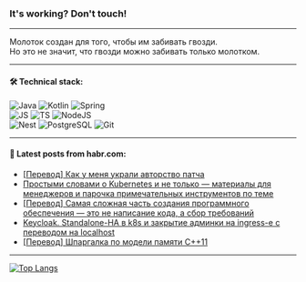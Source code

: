 ### It's working? Don't touch!

---
Молоток создан для того, чтобы им забивать гвозди. <br>
Но это не значит, что гвозди можно забивать только молотком.

---

#### 🛠️ Technical stack:

![Java](https://img.shields.io/badge/Java-informational?logo=Oracle&style=flat&logoColor=white&color=FF4500)
![Kotlin](https://img.shields.io/badge/Kotlin-informational?logo=Kotlin&style=flat&logoColor=white&color=774D97)
![Spring](https://img.shields.io/badge/SpringBoot-informational?logo=SpringBoot&style=flat&logoColor=white&color=6DB33F) <br>
![JS](https://img.shields.io/badge/JS-informational?logo=javaScript&style=flat&logoColor=black&color=F7Df1E)
![TS](https://img.shields.io/badge/TypeScript-informational?logo=typeScript&style=flat&logoColor=black&color=0667A8)
![NodeJS](https://img.shields.io/badge/NodeJS-informational?logo=node.js&style=flat&logoColor=white&color=70A760) <br>
![Nest](https://img.shields.io/badge/NestJS-informational?logo=NestJS&style=flat&logoColor=white&color=E0234E)
![PostgreSQL](https://img.shields.io/badge/PostgreSQL-informational?logo=PostgreSQL&style=flat&logoColor=white&color=DAA520)
![Git](https://img.shields.io/badge/Git-informational?logo=git&style=flat&logoColor=white&color=778899)

___

#### 💬 Latest posts from habr.com:

<!-- BLOG-POST-LIST:START -->
- [[Перевод] Как у меня украли авторство патча](https://habr.com/ru/articles/763960/?utm_source=habrahabr&utm_medium=rss&utm_campaign=763960)
- [Простыми словами о Kubernetes и не только — материалы для менеджеров и парочка примечательных инструментов по теме](https://habr.com/ru/companies/beeline_cloud/articles/763934/?utm_source=habrahabr&utm_medium=rss&utm_campaign=763934)
- [[Перевод] Самая сложная часть создания программного обеспечения — это не написание кода, а сбор требований](https://habr.com/ru/articles/763888/?utm_source=habrahabr&utm_medium=rss&utm_campaign=763888)
- [Keycloak. Standalone-HA в k8s и закрытие админки на ingress-e с переводом на localhost](https://habr.com/ru/companies/kaspersky/articles/763790/?utm_source=habrahabr&utm_medium=rss&utm_campaign=763790)
- [[Перевод] Шпаргалка по модели памяти С++11](https://habr.com/ru/companies/otus/articles/763810/?utm_source=habrahabr&utm_medium=rss&utm_campaign=763810)
<!-- BLOG-POST-LIST:END -->

---
[![Top Langs](https://github-readme-stats-git-master-advtsetting-gmailcom.vercel.app/api/top-langs/?username=zloylis&langs_count=10&hide_title=false&title_color=e6edf3&size_weight=0.5&count_weight=0.5&layout=compact&hide_border=true&theme=dracula)](https://github.com/zloylis)

<!-- ![GitHub stats](https://github-readme-stats-git-master-advtsetting-gmailcom.vercel.app/api?username=zloylis&show_icons=true&hide_border=true&theme=dracula&hide_title=true&include_all_commits=true&count_private=true&hide=contribs&hide_rank=true) -->
